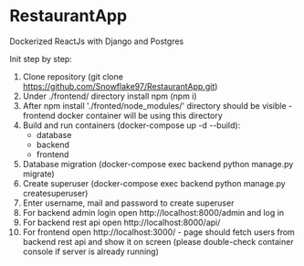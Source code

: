 # RestaurantApp

Dockerized ReactJs with Django and Postgres

Init step by step:

1. Clone repository (git clone https://github.com/Snowflake97/RestaurantApp.git)
2. Under ./frontend/ directory install npm (npm i)
3. After npm install './fronted/node_modules/' directory should be visible - frontend docker container will be using
   this directory
4. Build and run containers (docker-compose up -d --build):
    - database
    - backend
    - frontend
5. Database migration (docker-compose exec backend python manage.py migrate)
6. Create superuser (docker-compose exec backend python manage.py createsuperuser)
7. Enter username, mail and password to create superuser
8. For backend admin login open http://localhost:8000/admin and log in
9. For backend rest api open http://localhost:8000/api/
10. For frontend open http://localhost:3000/ - page should fetch users from backend rest api and show it on screen
    (please double-check container console if server is already running)

